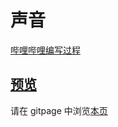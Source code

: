 # 声音

[哔哩哔哩编写过程](https://www.bilibili.com/video/BV1Y34y1j7zx/)

## [预览](src/index.html)

请在 gitpage 中浏览[本页](https://mekefly.github.io/quick-style/sound-board)
  